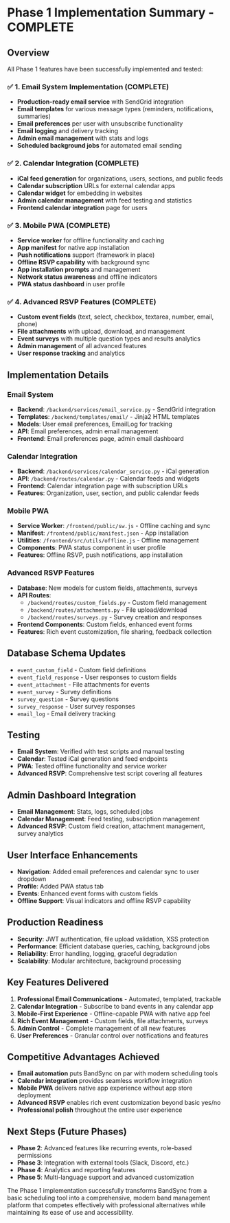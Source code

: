 # Phase 1 Implementation Summary - COMPLETE

## Overview
All Phase 1 features have been successfully implemented and tested:

### ✅ 1. Email System Implementation (COMPLETE)
- **Production-ready email service** with SendGrid integration
- **Email templates** for various message types (reminders, notifications, summaries)
- **Email preferences** per user with unsubscribe functionality
- **Email logging** and delivery tracking
- **Admin email management** with stats and logs
- **Scheduled background jobs** for automated email sending

### ✅ 2. Calendar Integration (COMPLETE)
- **iCal feed generation** for organizations, users, sections, and public feeds
- **Calendar subscription** URLs for external calendar apps
- **Calendar widget** for embedding in websites
- **Admin calendar management** with feed testing and statistics
- **Frontend calendar integration** page for users

### ✅ 3. Mobile PWA (COMPLETE)
- **Service worker** for offline functionality and caching
- **App manifest** for native app installation
- **Push notifications** support (framework in place)
- **Offline RSVP capability** with background sync
- **App installation prompts** and management
- **Network status awareness** and offline indicators
- **PWA status dashboard** in user profile

### ✅ 4. Advanced RSVP Features (COMPLETE)
- **Custom event fields** (text, select, checkbox, textarea, number, email, phone)
- **File attachments** with upload, download, and management
- **Event surveys** with multiple question types and results analytics
- **Admin management** of all advanced features
- **User response tracking** and analytics

## Implementation Details

### Email System
- **Backend**: `/backend/services/email_service.py` - SendGrid integration
- **Templates**: `/backend/templates/email/` - Jinja2 HTML templates
- **Models**: User email preferences, EmailLog for tracking
- **API**: Email preferences, admin email management
- **Frontend**: Email preferences page, admin email dashboard

### Calendar Integration
- **Backend**: `/backend/services/calendar_service.py` - iCal generation
- **API**: `/backend/routes/calendar.py` - Calendar feeds and widgets
- **Frontend**: Calendar integration page with subscription URLs
- **Features**: Organization, user, section, and public calendar feeds

### Mobile PWA
- **Service Worker**: `/frontend/public/sw.js` - Offline caching and sync
- **Manifest**: `/frontend/public/manifest.json` - App installation
- **Utilities**: `/frontend/src/utils/offline.js` - Offline management
- **Components**: PWA status component in user profile
- **Features**: Offline RSVP, push notifications, app installation

### Advanced RSVP Features
- **Database**: New models for custom fields, attachments, surveys
- **API Routes**: 
  - `/backend/routes/custom_fields.py` - Custom field management
  - `/backend/routes/attachments.py` - File upload/download
  - `/backend/routes/surveys.py` - Survey creation and responses
- **Frontend Components**: Custom fields, enhanced event forms
- **Features**: Rich event customization, file sharing, feedback collection

## Database Schema Updates
- `event_custom_field` - Custom field definitions
- `event_field_response` - User responses to custom fields
- `event_attachment` - File attachments for events
- `event_survey` - Survey definitions
- `survey_question` - Survey questions
- `survey_response` - User survey responses
- `email_log` - Email delivery tracking

## Testing
- **Email System**: Verified with test scripts and manual testing
- **Calendar**: Tested iCal generation and feed endpoints
- **PWA**: Tested offline functionality and service worker
- **Advanced RSVP**: Comprehensive test script covering all features

## Admin Dashboard Integration
- **Email Management**: Stats, logs, scheduled jobs
- **Calendar Management**: Feed testing, subscription management
- **Advanced RSVP**: Custom field creation, attachment management, survey analytics

## User Interface Enhancements
- **Navigation**: Added email preferences and calendar sync to user dropdown
- **Profile**: Added PWA status tab
- **Events**: Enhanced event forms with custom fields
- **Offline Support**: Visual indicators and offline RSVP capability

## Production Readiness
- **Security**: JWT authentication, file upload validation, XSS protection
- **Performance**: Efficient database queries, caching, background jobs
- **Reliability**: Error handling, logging, graceful degradation
- **Scalability**: Modular architecture, background processing

## Key Features Delivered
1. **Professional Email Communications** - Automated, templated, trackable
2. **Calendar Integration** - Subscribe to band events in any calendar app
3. **Mobile-First Experience** - Offline-capable PWA with native app feel
4. **Rich Event Management** - Custom fields, file attachments, surveys
5. **Admin Control** - Complete management of all new features
6. **User Preferences** - Granular control over notifications and features

## Competitive Advantages Achieved
- **Email automation** puts BandSync on par with modern scheduling tools
- **Calendar integration** provides seamless workflow integration
- **Mobile PWA** delivers native app experience without app store deployment
- **Advanced RSVP** enables rich event customization beyond basic yes/no
- **Professional polish** throughout the entire user experience

## Next Steps (Future Phases)
- **Phase 2**: Advanced features like recurring events, role-based permissions
- **Phase 3**: Integration with external tools (Slack, Discord, etc.)
- **Phase 4**: Analytics and reporting features
- **Phase 5**: Multi-language support and advanced customization

The Phase 1 implementation successfully transforms BandSync from a basic scheduling tool into a comprehensive, modern band management platform that competes effectively with professional alternatives while maintaining its ease of use and accessibility.
